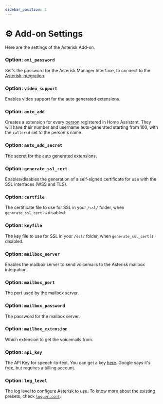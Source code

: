 ```yaml
---
sidebar_position: 2
---
```


# ⚙️ Add-on Settings

Here are the settings of the Asterisk Add-on.

### Option: `ami_password`
Set's the password for the Asterisk Manager Interface, to connect to the [Asterisk integration](https://github.com/TECH7Fox/Asterisk-integration).

### Option: `video_support`
Enables video support for the auto generated extensions.

### Option: `auto_add`
Creates a extension for every [person](https://www.home-assistant.io/integrations/person/) registered in Home Assistant. They will have their number and username auto-generated starting from 100, with the `callerid` set to the person's name.

### Option: `auto_add_secret`
The secret for the auto generated extensions.

### Option: `generate_ssl_cert`
Enables/disables the generation of a self-signed certificate for use with the SSL interfaces (WSS and TLS).

### Option: `certfile`
The certificate file to use for SSL in your `/ssl/` folder, when `generate_ssl_cert` is disabled.

### Option: `keyfile`
The key file to use for SSL in your `/ssl/` folder, when `generate_ssl_cert` is disabled.

### Option: `mailbox_server`
Enables the mailbox server to send voicemails to the Asterisk mailbox integration.

### Option: `mailbox_port`
The port used by the mailbox server.

### Option: `mailbox_password`
The password for the mailbox server.

### Option: `mailbox_extension`
Which extension to get the voicemails from.

### Option: `api_key`
The API Key for speech-to-text.
You can get a key [here](https://cloud.google.com/speech-to-text). Google says it's free, but requires a billing account.

### Option: `log_level`
The log level to configure Asterisk to use. To know more about the existing presets, check [`logger.conf`](https://github.com/TECH7Fox/asterisk-hass-addons/blob/main/asterisk/rootfs/usr/share/tempio/logger.conf.gtpl).
